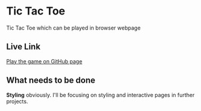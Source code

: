 # Tic Tac Toe

Tic Tac Toe which can be played in browser webpage

## Live Link

[Play the game on GitHub page](https://thantko20.github.io/TicTacToe/)

## What needs to be done

**Styling** obviously. I'll be focusing on styling and interactive pages in further projects.
